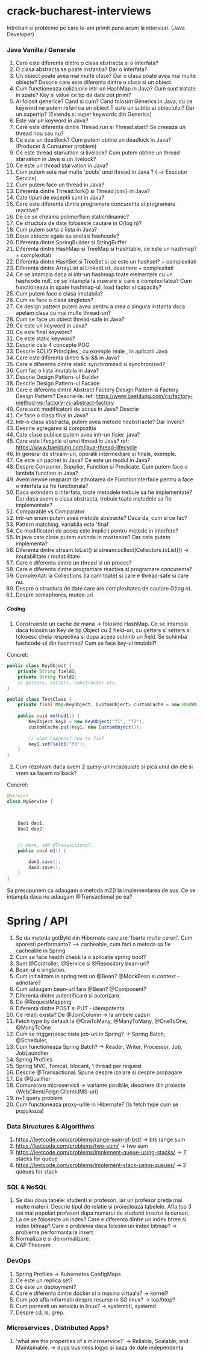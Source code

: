 # crack-bucharest-interviews
Intrebari si probleme pe care le-am primit pana acum la interviuri. (Java Developer)

### Java Vanilla / Generale

1. Care este diferenta dintre o clasa abstracta si o interfata?
2. O clasa abstracta se poate instantia? Dar o interfata?
3. Un obiect poate avea mai multe clase? Dar o clasa poate avea mai multe obiecte? Descrie care este diferenta dintre o clasa si un obiect.
4. Cum functioneaza coliziunile intr-un HashMap in Java? Cum sunt tratate in spate? Key si value ce tip de date pot primi?
5. Ai folosit generice? Cand si cum? Cand folosim Generics in Java, cu ce keyword ne putem referi ca un obiect T este un subtip al obiectului? Dar un supertip? (Extends si super keywords din Generics)
6. Este var un keyword in Java?
7. Care este diferenta dintre Thread.run si Thread.start? Se creeaza un thread nou sau nu?
8. Ce este un deadlock? Cum putem obtine un deadlock in Java? (Producer & Consumer problem)
9. Ce este thread starvation si livelock? Cum putem obtine un thread starvation in Java si un livelock?
10. Ce este un thread starvation in Java?
11. Cum putem seta mai multe 'pools' unui thread in Java ? (--> Executor Service)
12. Cum putem face un thread in Java?
13. Diferenta dintre Thread.fork() si Thread.join() in Java?
14. Cate tipuri de exceptii sunt in Java?
15. Care este diferenta dintre programare concurenta si programare reactiva?
16. De ce se cheama polimorfism static/dinamic?
17. Ce structura de date foloseste cautare in O(log n)?
18. Cum putem sorta o lista in Java?
19. Doua obiecte egale au acelasi hashcode?
20. Diferenta dintre SpringBuilder si StringBuffer
21. Diferenta dintre HashMap si TreeMap si Hashtable, ce este un hashmap? + complexitati
22. Diferenta dintre HashSet si TreeSet si ce este un hashset? + complexitati
23. Diferenta dintre ArrayList si LinkedList, descriere + complexitati
24. Ce se intampla daca ai intr-un hashmap toate elementele cu un hashcode null, ce se intampla la inserare si care e complexitatea? Cum functioneaza in spate hashmap-ul, load factor si capacity?
25. Cum putem face o clasa imutabila?
26. Cum se face o clasa singleton?
27. Ce design pattern putem avea pentru a crea o singura instanta daca apelam clasa cu mai multe thread-uri?
28. Cum se face un obiect thread-safe in Java?
29. Ce este un keyword in Java?
30. Ce este final keyword?
31. Ce este static keyword?
32. Descrie cele 4 concepte POO.
33. Descrie SOLID Principles , cu exemple reale , in aplicatii Java
34. Care este diferenta dintre & si && in Java?
35. Care e diferenta dintre static synchronized si synchronized?
36. Cum fac o lista imutabila in Java?
37. Descrie Design Pattern-ul Builder
38. Descrie Design Pattern-ul Facade
39. Care e diferenta dintre Abstract Factory Design Pattern si Factory Design Pattern? Descrie-le. ref: https://www.baeldung.com/cs/factory-method-vs-factory-vs-abstract-factory
40. Care sunt modificatorii de acces in Java? Descrie
41. Ce face o clasa final in Java?
42. Intr-o clasa abstracta, putem avea metode neabstracte? Dar invers?
43. Descrie agregarea si compozitia
44. Cate clase publice putem avea intr-un fisier .java?
45. Care este lifecycle ul unui thread in Java? ref: https://www.baeldung.com/java-thread-lifecycle
46. In general de stream-uri, operatii intermediare si finale, exemple.
47. Ce este un pachet in Java? Ce este un modul in Java?
48. Despre Consumer, Supplier, Function si Predicate. Cum putem face o lambda function in Java?
49. Avem nevoie neaparat de adnotarea de FunctionInterface pentru a face o interfata sa fie functionala?
50. Daca extindem o interfata, toate metodele trebuie sa fie implementate? Dar daca avem o clasa abstracta, trebuie toate metodele sa fie implementate?
51. Comparable vs Comparator
52. Intr-un enum putem avea metode abstracte? Daca da, cum si ce fac?
53. Pattern matching, variabila este 'final'.
54. Ce modificatori de acces este implicit pentru metode in interfete? 
55. In java cate clase putem extinde in mostenire? Dar cate putem implementa?
56. Diferenta dintre stream.toList() si stream.collect(Collectors.toList()) -> imutabilitate / mutabilitate
57. Care e diferenta dintre un thread si un proces?
58. Care e diferenta dintre programare reactiva si programare concurenta?
59. Complexitati la Collections (la cam toate) si care e thread-safe si care nu.
60. Despre o structura de date care are complexitatea de cautare O(log n).
61. Despre semaphores, mutex-uri

##### Coding
1. Construieste un cache de mana -> folosind HashMap. Ce se intampla daca folosim un Key de tip Object cu 2 field-uri, cu getters si setters si folosesc cheia respectiva si dupa aceea schimb un field. Se schimba hashcode-ul din hashmap? Cum se face key-ul imutabil?

Concret:
```java
public class KeyObject {
    private String field1;
    private String field2;
    // getters, setters, constructor etc.
}

public class TestClass {
    private final Map<KeyObject, CustomObject> customCache = new HashMap<>();
    
    public void method1() {
        KeyObject key1 = new KeyObject("f1", "f2");
        customCache.put(key1, new CustomObject());
        
        // what happens? how to fix?
        key1.setField1("f3");
    }
}
```

2. Cum rezolvam daca avem 2 query-uri incapsulate si pica unul din ele si vrem sa facem rollback?

Concret:
```java
@Service
class MyService {

 

    Dao1 dao1;
    Dao2 dao2;

    
    // Here, add @Transactional.
    public void m1() {

        dao1.save();
        dao2.save();
    }
}
```

Sa presupunem ca adaugam o metoda m2() la implementarea de sus. Ce se intampla daca nu adaugam @Transactional pe ea?


# Spring / API
1. Se da metoda getById din Hibernate care are 'foarte multe cereri'. Cum sporesti performanta? --> cacheable, cum faci o metoda sa fie cacheable in Spring
2. Cum se face health check la o aplicatie spring boot?
3. Sunt @Controller, @Service si @Repository bean-uri?
4. Bean-ul e singleton.
5. Cum initializam in spring test un @Bean? @MockBean si context - adnotare?
6. Cum adaugam bean-uri fara @Bean? @Component?
7. Diferenta dintre autentificare si autorizare.
8. De @RequestMapping
9. Diferenta dintre POST si PUT - idempotenta
10. Ce relatii exista? De @JoinColumn -> la ambele cazuri
11. Fetch type by default la @OneToMany, @ManyToMany, @OneToOne, @ManyToOne
12. Cum se triggeruiesc niste job-uri in Spring? -> Spring Batch, @Scheduler, 
13. Cum functioneaza Spring Batch? -> Reader, Writer, Processor, Job, JobLauncher
14. Spring Profiles
15. Spring MVC, Tomcat, blocant, 1 thread per request
16. Descrie @Transactional. Spune despre izolare si despre propagare
17. De @Qualifier
18. Comunicare microservicii -> variante posibile, descriere din proiecte (WebClient/Feign Client/JMS-uri)
19. n+1 query problem
20. Cum functioneaza proxy-urile in Hibernate? (la fetch type cum se populeaza)

### Data Structures & Algorithms
1. https://leetcode.com/problems/range-sum-of-bst/ -> bts range sum
2. https://leetcode.com/problems/two-sum/ -> two sum
3. https://leetcode.com/problems/implement-queue-using-stacks/ -> 2 stacks for queue
4. https://leetcode.com/problems/implement-stack-using-queues/ -> 2 queues for stack

### SQL & NoSQL
1. Se dau doua tabele: studenti si profesori, iar un profesor preda mai multe materii. Descrie tipul de relatie si proiecteaza tabelele. Afla top 3 cei mai populari profesori dupa numarul de studenti inscrisi la cursuri.
2. La ce se foloseste un index? Care e diferenta dintre un index btree si index bitmap? Care e problema daca folosim un index bitmap? -> probleme performanta la insert
3. Normalizare si denormalizare.
4. CAP Theorem

### DevOps
1. Spring Profiles -> Kubernetes ConfigMaps
2. Ce este un replica set?
3. Ce este un deployment?
4. Care e diferenta dintre docker si o masina virtuala? -> kernel?
5. Cum poti afla informatii despre resurse in SO linux? -> top/htop?
6. Cum pornesti un serviciu in linux? -> systemctl, systemd
7. Despre cd, ls, grep.

### Microservices , Distributed Apps?
1. 'what are the properties of a microservice?' -> Reliable, Scalable, and Maintainable. -> dupa business logyc si baza de date independenta